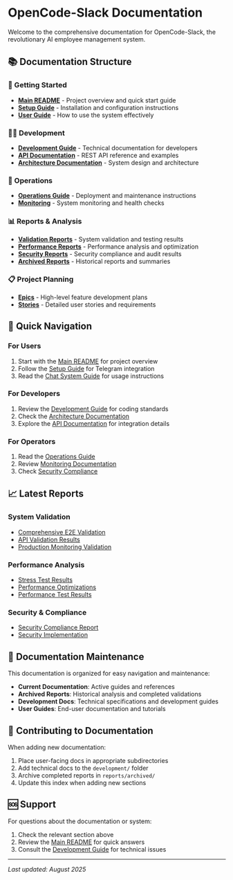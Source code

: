 # OpenCode-Slack Documentation

Welcome to the comprehensive documentation for OpenCode-Slack, the revolutionary AI employee management system.

## 📚 Documentation Structure

### 🚀 Getting Started
- **[Main README](../README.md)** - Project overview and quick start guide
- **[Setup Guide](setup/)** - Installation and configuration instructions
- **[User Guide](user-guide/)** - How to use the system effectively

### 👨‍💻 Development
- **[Development Guide](development/)** - Technical documentation for developers
- **[API Documentation](api/)** - REST API reference and examples
- **[Architecture Documentation](development/)** - System design and architecture

### 🔧 Operations
- **[Operations Guide](operations/)** - Deployment and maintenance instructions
- **[Monitoring](reports/monitoring/)** - System monitoring and health checks

### 📊 Reports & Analysis
- **[Validation Reports](reports/validation/)** - System validation and testing results
- **[Performance Reports](reports/performance/)** - Performance analysis and optimization
- **[Security Reports](reports/security/)** - Security compliance and audit results
- **[Archived Reports](reports/archived/)** - Historical reports and summaries

### 📋 Project Planning
- **[Epics](epics/)** - High-level feature development plans
- **[Stories](stories/)** - Detailed user stories and requirements

## 🎯 Quick Navigation

### For Users
1. Start with the [Main README](../README.md) for project overview
2. Follow the [Setup Guide](setup/TELEGRAM_SETUP.md) for Telegram integration
3. Read the [Chat System Guide](user-guide/CHAT_SYSTEM_README.md) for usage instructions

### For Developers
1. Review the [Development Guide](development/AGENTS.md) for coding standards
2. Check the [Architecture Documentation](development/prd-server-client-architecture.md)
3. Explore the [API Documentation](api/) for integration details

### For Operators
1. Read the [Operations Guide](operations/SHUTDOWN_INSTRUCTIONS.md)
2. Review [Monitoring Documentation](reports/monitoring/)
3. Check [Security Compliance](reports/security/)

## 📈 Latest Reports

### System Validation
- [Comprehensive E2E Validation](reports/validation/COMPREHENSIVE_E2E_VALIDATION_REPORT.md)
- [API Validation Results](reports/validation/FINAL_COMPREHENSIVE_API_VALIDATION_REPORT.md)
- [Production Monitoring Validation](reports/validation/COMPREHENSIVE_PRODUCTION_MONITORING_VALIDATION_REPORT.md)

### Performance Analysis
- [Stress Test Results](reports/performance/COMPREHENSIVE_STRESS_TEST_REPORT.md)
- [Performance Optimizations](reports/performance/PERFORMANCE_OPTIMIZATIONS.md)
- [Performance Test Results](reports/performance/PERFORMANCE_TEST_RESULTS.md)

### Security & Compliance
- [Security Compliance Report](reports/security/SECURITY_COMPLIANCE_REPORT.md)
- [Security Implementation](reports/security/SECURITY_IMPLEMENTATION.md)

## 🔄 Documentation Maintenance

This documentation is organized for easy navigation and maintenance:

- **Current Documentation**: Active guides and references
- **Archived Reports**: Historical analysis and completed validations
- **Development Docs**: Technical specifications and development guides
- **User Guides**: End-user documentation and tutorials

## 📝 Contributing to Documentation

When adding new documentation:

1. Place user-facing docs in appropriate subdirectories
2. Add technical docs to the `development/` folder
3. Archive completed reports in `reports/archived/`
4. Update this index when adding new sections

## 🆘 Support

For questions about the documentation or system:

1. Check the relevant section above
2. Review the [Main README](../README.md) for quick answers
3. Consult the [Development Guide](development/AGENTS.md) for technical issues

---

*Last updated: August 2025*